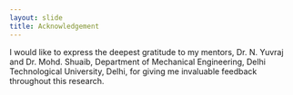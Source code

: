 ```yaml
---
layout: slide
title: Acknowledgement
---
```

I would like to express the deepest gratitude to my mentors, Dr. N. Yuvraj and Dr. Mohd. Shuaib, Department of Mechanical Engineering, Delhi Technological University, Delhi, for giving me invaluable feedback throughout this research.
